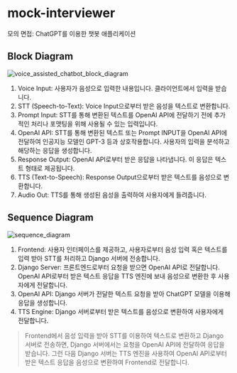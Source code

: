 # mock-interviewer
모의 면접: ChatGPT를 이용한 챗봇 애플리케이션
## Block Diagram
![voice_assisted_chatbot_block_diagram](https://github.com/sungbinlee/mock-interviewer/assets/52542229/50c0dee2-cb8e-4c4c-b97c-a70bbe32b139)
1. Voice Input: 사용자가 음성으로 입력한 내용입니다. 클라이언트에서 입력을 받습니다.
2. STT (Speech-to-Text): Voice Input으로부터 받은 음성을 텍스트로 변환합니다.
3. Prompt Input: STT를 통해 변환된 텍스트를 OpenAI API에 전달하기 전에 추가적인 처리나 포맷팅을 위해 사용될 수 있는 입력입니다.
4. OpenAI API: STT를 통해 변환된 텍스트 또는 Prompt INPUT을 OpenAI API에 전달하여 인공지능 모델인 GPT-3 등과 상호작용합니다. 사용자의 입력을 분석하고 해당하는 응답을 생성합니다.
5. Response Output: OpenAI API로부터 받은 응답을 나타냅니다. 이 응답은 텍스트 형태로 제공됩니다.
6. TTS (Text-to-Speech): Response Output으로부터 받은 텍스트를 음성으로 변환합니다.
7. Audio Out: TTS를 통해 생성된 음성을 출력하여 사용자에게 들려줍니다.
## Sequence Diagram 
![sequence_diagram](https://github.com/sungbinlee/mock-interviewer/assets/52542229/dd53bcb3-e95a-4982-9931-ebd93d7547b2)


1. Frontend: 사용자 인터페이스를 제공하고, 사용자로부터 음성 입력 혹은 텍스트를 입력 받아 STT를 처리하고 Django 서버에 전송합니다.
2. Django Server: 프론트엔드로부터 요청을 받으면 OpenAI API로 전달합니다. OpenAI API로부터 받은 텍스트 응답을 TTS 엔진에 보내 음성으로 변환한 후 사용자에게 전달합니다.
3. OpenAI API: Django 서버가 전달한 텍스트 요청을 받아 ChatGPT 모델을 이용해 응답을 생성합니다.
4. TTS Engine: Django 서버로부터 받은 텍스트를 음성으로 변환하여 사용자에게 전달합니다.

> Frontend에서 음성 입력을 받아 STT를 이용하여 텍스트로 변환하고 Django 서버로 전송하면, Django 서버에서는 요청을 OpenAI API에 전달하여 응답을 받습니다. 그런 다음 Django 서버는 TTS 엔진을 사용하여 OpenAI API로부터 받은 텍스트 응답을 음성으로 변환하여 Frontend로 전달합니다.




